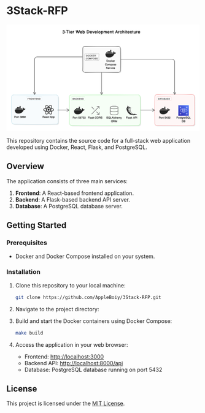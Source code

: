 # 3Stack-RFP

<img src="diagram.png"/>


This repository contains the source code for a full-stack web application developed using Docker, React, Flask, and PostgreSQL.

## Overview

The application consists of three main services:

1. **Frontend**: A React-based frontend application.
2. **Backend**: A Flask-based backend API server.
3. **Database**: A PostgreSQL database server.

## Getting Started

### Prerequisites

- Docker and Docker Compose installed on your system.

### Installation

1. Clone this repository to your local machine:

    ```bash
    git clone https://github.com/AppleBoiy/3Stack-RFP.git
    ```

2. Navigate to the project directory:

3. Build and start the Docker containers using Docker Compose:

    ```bash
    make build
    ```

5. Access the application in your web browser:

    - Frontend: [http://localhost:3000](http://localhost:3000)
    - Backend API: [http://localhost:8000/api](http://localhost:8000/api)
    - Database: PostgreSQL database running on port 5432

## License

This project is licensed under the [MIT License](LICENSE).